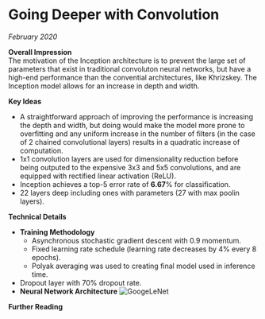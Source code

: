 # Going Deeper with Convolution
*February 2020*

**Overall Impression** <br>
The motivation of the Inception architecture is to prevent the large set of parameters that exist in traditional convoluton neural networks, but have a high-end performance than the convential architectures, like Khrizskey. The Inception model allows for an increase in depth and width.  

**Key Ideas** <br>
* A straightforward approach of improving the performance is increasing the depth and width, but doing would make the model more prone to overfitting and any uniform increase in the number of filters (in the case of 2 chained convolutional layers) results in a quadratic increase of computation.
* 1x1 convolution layers are used for dimensionality reduction before being outputed to the expensive 3x3 and 5x5 convolutions, and are equipped with rectified linear activation (ReLU).
* Inception achieves a top-5 error rate of **6.67**% for classification.
* 22 layers deep including ones with parameters (27 with max poolin layers).

**Technical Details** <br>
* **Training Methodology**
  * Asynchronous stochastic gradient descent with 0.9 momentum.
  * Fixed learning rate schedule (learning rate decreases by 4% every 8 epochs).
  * Polyak averaging was used to creating final model used in inference time.
* Dropout layer with 70% dropout rate.
* **Neural Network Architecture**
![GoogeLeNet](https://programmer.help/images/blog/c6713da92ebca30dcdd6f59e52cacf95.jpg)

**Further Reading** <br>
